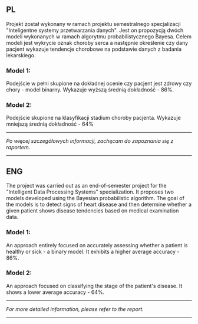 ## PL

Projekt został wykonany w ramach projektu semestralnego specjalizacji "Inteligentne systemy przetwarzania danych". Jest on propozycją dwóch modeli wykonanych w ramach algorytmu probabilistycznego Bayesa. Celem modeli jest wykrycie oznak choroby serca a następnie określenie czy dany pacjent wykazuje tendencje chorobowe na podstawie danych z badania lekarskiego.

### Model 1:

Podejście w pełni skupione na dokładnej ocenie czy pacjent jest zdrowy czy chory - model binarny. Wykazuje wyższą średnią dokładność - 86%.

### Model 2:

Podejście skupione na klasyfikacji stadium choroby pacjenta. Wykazuje mniejszą średnią dokładność - 64%


----
*Po więcej szczegółowych informacji, zachęcam do zapoznania się z raportem.*

----



## ENG

The project was carried out as an end-of-semester project for the "Intelligent Data Processing Systems" specialization. It proposes two models developed using the Bayesian probabilistic algorithm. The goal of the models is to detect signs of heart disease and then determine whether a given patient shows disease tendencies based on medical examination data.

### Model 1:
An approach entirely focused on accurately assessing whether a patient is healthy or sick - a binary model. It exhibits a higher average accuracy - 86%.

### Model 2:
An approach focused on classifying the stage of the patient's disease. It shows a lower average accuracy - 64%.

----
*For more detailed information, please refer to the report.*

---
